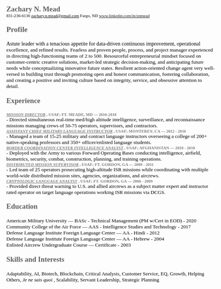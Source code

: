 <html>
<head>
<title>Zach's Resume</title>
<!--
body { font-family: Arial; font-size: 18.4px }
.pos { position: absolute; z-index: 0; left: 0px; top: 0px }
-->
</head>
<body>
<nobr><nowrap>
<div class="pos" id="_0:0" style="top:0">
<div class="pos" id="_153:79" style="top:79;left:153">
<span id="_18.9" style="font-weight:bold; font-family:Times New Roman; font-size:18.9px; color:#5f5f5f">
Zachary N. Mead</span>
</div>
<div class="pos" id="_153:117" style="top:117;left:153">
<span id="_11.1" style=" font-family:Times New Roman; font-size:11.1px; color:#000000">
831-236-6136     <U>z</U><U>a</U><U>c</U><U>h</U><U>a</U><U>r</U><U>y</U><U>.</U><U>n</U><U>.</U><U>m</U><U>e</U><U>a</U><U>d</U><U>@</U><U>g</U><U>m</U><U>a</U><U>i</U><U>l</U><U>.</U><U>c</U><U>o</U><U>m</U>      Fargo, ND     <a href="url">www.linkedin.com/in/znmead </a></span>
</div>
<div class="pos" id="_152:152" style="top:152;left:152">
<span id="_19.5" style="font-weight:bold; font-family:Times New Roman; font-size:19.5px; color:#5f5f5f">
<p>Profile</span>
</div>
<div class="pos" id="_152:178" style="top:178;left:152">
<span id="_13.9" style=" font-family:Times New Roman; font-size:13.9px; color:#000000">
Astute leader with a tenacious appetite for data-driven continuous improvement, operational </span>
</div>
<div class="pos" id="_152:194" style="top:194;left:152">
<span id="_13.4" style=" font-family:Times New Roman; font-size:13.4px; color:#000000">
excellence, and refined results. Fearless and proven people, process, and project manager experienced </span>
</div>
<div class="pos" id="_152:210" style="top:210;left:152">
<span id="_13.4" style=" font-family:Times New Roman; font-size:13.4px; color:#000000">
in directing high-functioning teams of 2 to 500. Resourceful entrepreneurial mindset focused on </span>
</div>
<div class="pos" id="_152:226" style="top:226;left:152">
<span id="_13.4" style=" font-family:Times New Roman; font-size:13.4px; color:#000000">
customer-centric creative solutions, market-led strategic decision-making, and anticipating future </span>
</div>
<div class="pos" id="_152:242" style="top:242;left:152">
<span id="_13.4" style=" font-family:Times New Roman; font-size:13.4px; color:#000000">
needs while conceptualizing innovative future states. Resilient action-oriented change agent very well-</span>
</div>
<div class="pos" id="_152:258" style="top:258;left:152">
<span id="_13.4" style=" font-family:Times New Roman; font-size:13.4px; color:#000000">
versed in building trust through promoting open and honest communication, fostering collaboration, </span>
</div>
<div class="pos" id="_152:273" style="top:273;left:152">
<span id="_13.4" style=" font-family:Times New Roman; font-size:13.4px; color:#000000">
and creating a positive and inviting culture based on integrity, service, and obsessive attention to </span>
</div>
<div class="pos" id="_152:289" style="top:289;left:152">
<span id="_13.4" style=" font-family:Times New Roman; font-size:13.4px; color:#000000">
detail.</span>
</div>
<div class="pos" id="_152:321" style="top:321;left:152">
<span id="_18.8" style="font-weight:bold; font-family:Times New Roman; font-size:18.8px; color:#5f5f5f"><p>
<p>Experience</span>
</div>
<div class="pos" id="_152:346" style="top:346;left:152">
<span id="_10.8" style="font-weight:bold;font-style:italic; font-family:Times New Roman; font-size:10.8px; color:#7a7a7a">
<U>M</U><U>I</U><U>S</U><U>S</U><U>I</U><U>O</U><U>N</U><U> </U><U>D</U><U>I</U><U>R</U><U>E</U><U>C</U><U>T</U><U>O</U><U>R</U><span style="font-style:normal"> , USAF; FT. MEADE, MD &#151; 2016-2018</span></span>
</div>
<div class="pos" id="_152:361" style="top:361;left:152">
<span id="_13.4" style=" font-family:Times New Roman; font-size:13.4px; color:#000000">
- Directed simultaneous real-time med/high altitude intelligence, surveillance, and reconnaissance </span>
</div>
<div class="pos" id="_152:377" style="top:377;left:152">
<span id="_13.4" style=" font-family:Times New Roman; font-size:13.4px; color:#000000">
missions managing crews of 50-75 operators, supervisors, and contractors.</span>
</div>
<div class="pos" id="_152:407" style="top:407;left:152">
<span id="_10.8" style="font-weight:bold;font-style:italic; font-family:Times New Roman; font-size:10.8px; color:#7a7a7a">
<U>A</U><U>S</U><U>S</U><U>I</U><U>S</U><U>T</U><U>A</U><U>N</U><U>T</U><U> </U><U>C</U><U>H</U><U>I</U><U>E</U><U>F</U><U> </U><U>M</U><U>I</U><U>L</U><U>I</U><U>T</U><U>A</U><U>R</U><U>Y</U><U> </U><U>L</U><U>A</U><U>N</U><U>G</U><U>U</U><U>A</U><U>G</U><U>E</U><U> </U><U>I</U><U>N</U><U>S</U><U>T</U><U>R</U><U>U</U><U>C</U><U>T</U><U>O</U><U>R</U><span style="font-style:normal"> , USAF; MONTEREY, CA &#151; 2012 - 2016</span></span>
</div>
<div class="pos" id="_152:423" style="top:423;left:152">
<span id="_13.4" style=" font-family:Times New Roman; font-size:13.4px; color:#000000">
- Managed a team of 15-25 military and contract language instructors overseeing a college of 200+ </span>
</div>
<div class="pos" id="_152:439" style="top:439;left:152">
<span id="_13.4" style=" font-family:Times New Roman; font-size:13.4px; color:#000000">
native-speaking professors and 350+ officer/enlisted language students.   </span>
</div>
<div class="pos" id="_152:468" style="top:468;left:152">
<span id="_10.8" style="font-weight:bold;font-style:italic; font-family:Times New Roman; font-size:10.8px; color:#7a7a7a">
<U>B</U><U>O</U><U>R</U><U>D</U><U>E</U><U>R</U><U> </U><U>C</U><U>O</U><U>O</U><U>R</U><U>D</U><U>I</U><U>N</U><U>A</U><U>T</U><U>I</U><U>O</U><U>N</U><U> </U><U>C</U><U>E</U><U>N</U><U>T</U><U>E</U><U>R</U><U> </U><U>I</U><U>N</U><U>T</U><U>E</U><U>L</U><U>L</U><U>I</U><U>G</U><U>E</U><U>N</U><U>C</U><U>E</U><U> </U><U>A</U><U>N</U><U>A</U><U>L</U><U>Y</U><U>S</U><U>T</U><span style="font-style:normal"> , USAF; AFGHANISTAN &#151; 2010 - 2010</span></span>
</div>
<div class="pos" id="_152:484" style="top:484;left:152">
<span id="_13.4" style=" font-family:Times New Roman; font-size:13.4px; color:#000000">
- Deployed with the Army to various Forward Operating Bases conducting intelligence, airfield, </span>
</div>
<div class="pos" id="_152:500" style="top:500;left:152">
<span id="_13.4" style=" font-family:Times New Roman; font-size:13.4px; color:#000000">
biometrics, security, combat, construction, planning, and training operations. </span>
</div>
<div class="pos" id="_152:529" style="top:529;left:152">
<span id="_10.8" style="font-weight:bold;font-style:italic; font-family:Times New Roman; font-size:10.8px; color:#7a7a7a">
<U>D</U><U>I</U><U>S</U><U>T</U><U>R</U><U>I</U><U>B</U><U>U</U><U>T</U><U>E</U><U>D</U><U> </U><U>M</U><U>I</U><U>S</U><U>S</U><U>I</U><U>O</U><U>N</U><U> </U><U>S</U><U>U</U><U>P</U><U>E</U><U>R</U><U>V</U><U>I</U><U>S</U><U>O</U><U>R</U><span style="font-style:normal"> , USAF; FT. GORDON, GA &#151; 2009 - 2011</span></span>
</div>
<div class="pos" id="_152:545" style="top:545;left:152">
<span id="_13.4" style=" font-family:Times New Roman; font-size:13.4px; color:#000000">
- Led team of 25 operators prosecuting high-altitude ISR missions while coordinating with multiple </span>
</div>
<div class="pos" id="_152:561" style="top:561;left:152">
<span id="_13.4" style=" font-family:Times New Roman; font-size:13.4px; color:#000000">
world-wide distributed mission sites, agencies, organizations, and aircrews.  </span>
</div>
<div class="pos" id="_152:590" style="top:590;left:152">
<span id="_10.8" style="font-weight:bold;font-style:italic; font-family:Times New Roman; font-size:10.8px; color:#7a7a7a">
<U>C</U><U>R</U><U>Y</U><U>P</U><U>T</U><U>O</U><U>L</U><U>O</U><U>G</U><U>I</U><U>C</U><U> </U><U>L</U><U>A</U><U>N</U><U>G</U><U>U</U><U>A</U><U>G</U><U>E</U><U> </U><U>A</U><U>N</U><U>A</U><U>L</U><U>Y</U><U>S</U><U>T</U><span style="font-style:normal"> , USAF; FT. GORDON, GA &#151; 2006 - 2009</span></span>
</div>
<div class="pos" id="_152:606" style="top:606;left:152">
<span id="_13.4" style=" font-family:Times New Roman; font-size:13.4px; color:#000000">
- Provided direct threat warning to U.S. and allied aircrews as a subject matter expert and instructor </span>
</div>
<div class="pos" id="_152:622" style="top:622;left:152">
<span id="_13.4" style=" font-family:Times New Roman; font-size:13.4px; color:#000000">
rated operator on target language operations working ISR missions via DCGS.  </span>
</div>
<div class="pos" id="_152:654" style="top:654;left:152">
<span id="_18.8" style="font-weight:bold; font-family:Times New Roman; font-size:18.8px; color:#5f5f5f"><p>
<p>Education</span>
</div>
<div class="pos" id="_152:679" style="top:679;left:152">
<span id="_13.4" style=" font-family:Times New Roman; font-size:13.4px; color:#000000">
American Military University &#151; BASc - Technical Management (PM w/Cert in EOD) - 2020</span>
</div>
<div class="pos" id="_152:709" style="top:709;left:152">
<span id="_13.4" style=" font-family:Times New Roman; font-size:13.4px; color:#000000">
Community College of the Air Force &#151; AAS - Intelligence Studies and Technology - 2017</span>
</div>
<div class="pos" id="_152:738" style="top:738;left:152">
<span id="_13.4" style=" font-family:Times New Roman; font-size:13.4px; color:#000000">
Defense Language Institute Foreign Language Center &#151; AA - Hindi - 2012</span>
</div>
<div class="pos" id="_152:768" style="top:768;left:152">
<span id="_13.4" style=" font-family:Times New Roman; font-size:13.4px; color:#000000">
Defense Language Institute Foreign Language Center &#151; AA - Hebrew - 2004</span>
</div>
<div class="pos" id="_152:798" style="top:798;left:152">
<span id="_13.4" style=" font-family:Times New Roman; font-size:13.4px; color:#000000">
Enlisted Aircrew Undergraduate Course &#151; Certificate - 2003</span>
</div>
<div class="pos" id="_152:830" style="top:830;left:152">
<span id="_18.8" style="font-weight:bold; font-family:Times New Roman; font-size:18.8px; color:#5f5f5f"><p>
<p>Skills and Interests</span>
</div>
<div class="pos" id="_152:855" style="top:855;left:152">
<span id="_13.4" style=" font-family:Times New Roman; font-size:13.4px; color:#000000">
Adaptability, AI, Biotech, Blockchain, Critical Analysis, Customer Service, EQ, Growth, Helping </span>
</div>
<div class="pos" id="_152:871" style="top:871;left:152">
<span id="_13.4" style=" font-family:Times New Roman; font-size:13.4px; color:#000000">
Others, <span style="font-style:italic"> Je ne sais quoi</span> , Scalability, Servant Leadership, Strategic Planning</span>
</div><p>
